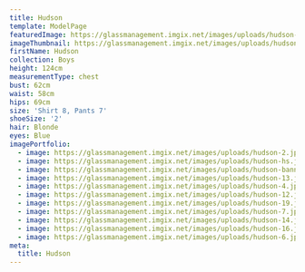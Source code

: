 ```yaml
---
title: Hudson
template: ModelPage
featuredImage: https://glassmanagement.imgix.net/images/uploads/hudson-banner.jpg
imageThumbnail: https://glassmanagement.imgix.net/images/uploads/hudson-hs.jpg
firstName: Hudson
collection: Boys
height: 124cm
measurementType: chest
bust: 62cm
waist: 58cm
hips: 69cm
size: 'Shirt 8, Pants 7'
shoeSize: '2'
hair: Blonde
eyes: Blue
imagePortfolio:
  - image: https://glassmanagement.imgix.net/images/uploads/hudson-2.jpg
  - image: https://glassmanagement.imgix.net/images/uploads/hudson-hs.jpg
  - image: https://glassmanagement.imgix.net/images/uploads/hudson-banner.jpg
  - image: https://glassmanagement.imgix.net/images/uploads/hudson-13.jpg
  - image: https://glassmanagement.imgix.net/images/uploads/hudson-4.jpg
  - image: https://glassmanagement.imgix.net/images/uploads/hudson-12.jpg
  - image: https://glassmanagement.imgix.net/images/uploads/hudson-19.jpg
  - image: https://glassmanagement.imgix.net/images/uploads/hudson-7.jpg
  - image: https://glassmanagement.imgix.net/images/uploads/hudson-14.jpg
  - image: https://glassmanagement.imgix.net/images/uploads/hudson-16.jpg
  - image: https://glassmanagement.imgix.net/images/uploads/hudson-6.jpg
meta:
  title: Hudson
---
```



